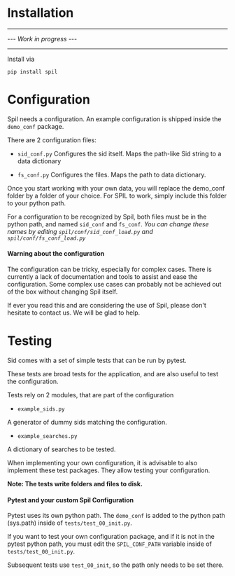 # Installation

----
--- *Work in progress* --- 

----

Install via 
```
pip install spil
```


# Configuration

Spil needs a configuration.
An example configuration is shipped inside the `demo_conf` package.

There are 2 configuration files:

- `sid_conf.py`
Configures the sid itself. Maps the path-like Sid string to a data dictionary

- `fs_conf.py`
Configures the files. Maps the path to data dictionary. 


Once you start working with your own data, you will replace the demo_conf folder by a folder of your choice.
For SPIL to work, simply include this folder to your python path.

For a configuration to be recognized by Spil, both files must be in the python path, and named `sid_conf` and `fs_conf`.
*You can change these names by editing `spil/conf/sid_conf_load.py` and `spil/conf/fs_conf_load.py`*



#### Warning about the configuration

The configuration can be tricky, especially for complex cases.
There is currently a lack of documentation and tools to assist and ease the configuration.
Some complex use cases can probably not be achieved out of the box without changing Spil itself.

If ever you read this and are considering the use of Spil, please don't hesitate to contact us.
We will be glad to help. 


# Testing

Sid comes with a set of simple tests that can be run by pytest.

These tests are broad tests for the application, and are also useful to test the configuration.

Tests rely on 2 modules, that are part of the configuration
- `example_sids.py` 

A generator of dummy sids matching the configuration.

- `example_searches.py` 

A dictionary of searches to be tested.

When implementing your own configuration, it is advisable to also implement these test packages.
They allow testing your configuration.

**Note: The tests write folders and files to disk.**
 
 

#### Pytest and your custom Spil Configuration

Pytest uses its own python path.
The `demo_conf` is added to the python path (sys.path) inside of `tests/test_00_init.py`.

If you want to test your own configuration package, and if it is not in the pytest python path, you must edit the 
`SPIL_CONF_PATH` variable inside of `tests/test_00_init.py`.

Subsequent tests use `test_00_init`, so the path only needs to be set there.



